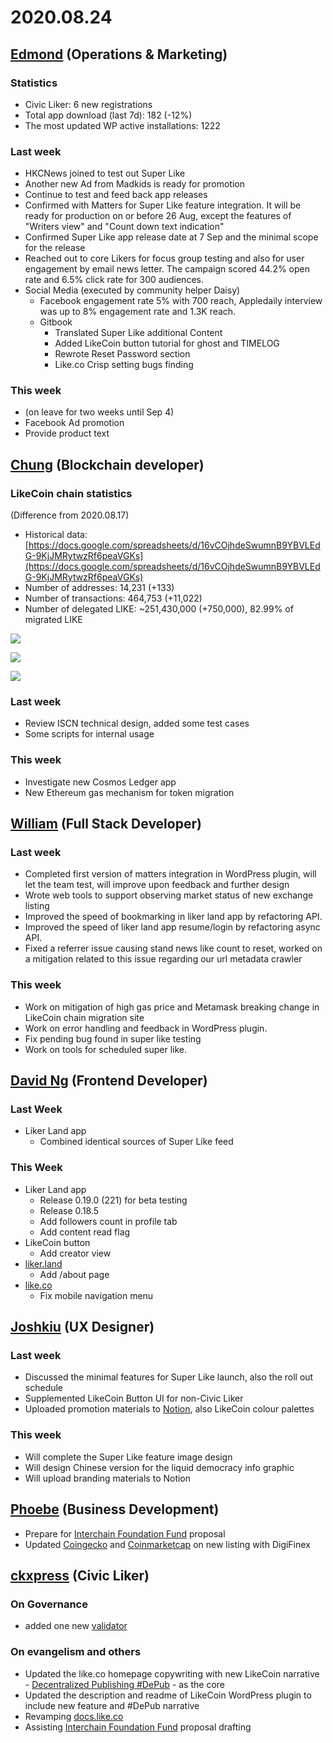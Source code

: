 # 2020.08.24

## ​[Edmond](https://like.co/edmondyu) (Operations & Marketing)

### **Statistics** <a href="#statistics" id="statistics"></a>

* Civic Liker: 6 new registrations
* Total app download (last 7d): 182 (-12%)&#x20;
* The most updated WP active installations: 1222

### **Last week**

* HKCNews joined to test out Super Like
* Another new Ad from Madkids is ready for promotion
* Continue to test and feed back app releases
* Confirmed with Matters for Super Like feature integration.  It will be ready for production on or before 26 Aug, except the features of "Writers view" and "Count down text indication"
* Confirmed Super Like app release date at 7 Sep and the minimal scope for the release
* Reached out to core Likers for focus group testing and also for user engagement by email news letter.  The campaign scored 44.2% open rate and 6.5% click rate for 300 audiences.
* Social Media (executed by community helper Daisy)
  * Facebook engagement rate 5% with 700 reach, Appledaily interview was up to 8% engagement rate and 1.3K reach.
  * Gitbook
    * Translated Super Like additional Content
    * Added LikeCoin button tutorial for ghost and TIMELOG
    * Rewrote Reset Password section
    * Like.co Crisp setting bugs finding

### **This week**

* (on leave for two weeks until Sep 4)
* Facebook Ad promotion
* Provide product text&#x20;

## [Chung](https://like.co/chungwu) (Blockchain developer) <a href="#chung-blockchain-developer" id="chung-blockchain-developer"></a>

### LikeCoin chain statistics <a href="#likecoin-chain-statistics" id="likecoin-chain-statistics"></a>

(Difference from 2020.08.17)

* Historical data: [https://docs.google.com/spreadsheets/d/16vCOjhdeSwumnB9YBVLEdG-9KjJMRytwzRf6peaVGKs](https://docs.google.com/spreadsheets/d/16vCOjhdeSwumnB9YBVLEdG-9KjJMRytwzRf6peaVGKs)​
* Number of addresses: 14,231 (+133)
* Number of transactions: 464,753 (+11,022)
* Number of delegated LIKE: \~251,430,000 (+750,000), 82.99% of migrated LIKE

![](<../../../.gitbook/assets/image (38).png>)

![](<../../../.gitbook/assets/image (22).png>)

![](<../../../.gitbook/assets/image (65).png>)

### Last week <a href="#last-week" id="last-week"></a>

* Review ISCN technical design, added some test cases
* Some scripts for internal usage

### This week <a href="#this-week" id="this-week"></a>

* Investigate new Cosmos Ledger app
* New Ethereum gas mechanism for token migration

## ​[William](https://like.co/williamchong) (Full Stack Developer) <a href="#william-full-stack-developer" id="william-full-stack-developer"></a>

### Last week <a href="#last-week-1" id="last-week-1"></a>

* Completed first version of matters integration in WordPress plugin, will let the team test, will improve upon feedback and further design
* Wrote web tools to support observing market status of new exchange listing
* Improved the speed of bookmarking in liker land app by refactoring API.
* Improved the speed of liker land app resume/login by refactoring async API.
* Fixed a referrer issue causing stand news like count to reset, worked on a mitigation related to this issue regarding our url metadata crawler

### This week <a href="#this-week-1" id="this-week-1"></a>

* Work on mitigation of high gas price and Metamask breaking change in LikeCoin chain migration site
* Work on error handling and feedback in WordPress plugin.
* Fix pending bug found in super like testing
* Work on tools for scheduled super like.

## ​[David Ng](https://github.com/nwingt) (Frontend Developer) <a href="#david-ng-frontend-developer" id="david-ng-frontend-developer"></a>

### Last Week <a href="#last-week-2" id="last-week-2"></a>

* Liker Land app
  * Combined identical sources of Super Like feed

### **This Week** <a href="#this-week-2" id="this-week-2"></a>

* Liker Land app
  * Release 0.19.0 (221) for beta testing
  * Release 0.18.5
  * Add followers count in profile tab
  * Add content read flag
* LikeCoin button
  * Add creator view
* [liker.land](https://liker.land)
  * Add /about page
* [like.co](https://like.co)
  * Fix mobile navigation menu

## ​[Joshkiu](https://like.co/joshkiu) (UX Designer) <a href="#joshkiu-ux-designer" id="joshkiu-ux-designer"></a>

### Last week <a href="#last-week-4" id="last-week-4"></a>

* Discussed the minimal features for Super Like launch, also the roll out schedule
* Supplemented LikeCoin Button UI for non-Civic Liker
* Uploaded promotion materials to [Notion](https://www.notion.so/Branding-and-Design-96b3d582c3014003985a8819b31217fa), also LikeCoin colour palettes

### This week <a href="#this-week-4" id="this-week-4"></a>

* Will complete the Super Like feature image design
* Will design Chinese version for the liquid democracy info graphic
* Will upload branding materials to Notion

## [Phoebe](https://like.co/phoebe\_fb) (Business Development) <a href="#fbf6" id="fbf6"></a>

* Prepare for [Interchain Foundation Fund](https://interchain.io/funding/) proposal&#x20;
* Updated [Coingecko](https://www.coingecko.com/en/coins/likecoin) and [Coinmarketcap](https://coinmarketcap.com/currencies/likecoin/) on new listing with DigiFinex

## ​[ckxpress](https://like.co/ckxpress) (Civic Liker) <a href="#fbf6-1" id="fbf6-1"></a>

### **On Governance**

* added one new [validator](https://likecoin.bigdipper.live/validators)

### **On evangelism and others**

* Updated the like.co homepage copywriting with new LikeCoin narrative - [Decentralized Publishing #DePub](https://docs.google.com/presentation/d/13jaTDVEbBF89YaGcw6nPZsv4rJuXUST4fgoALFoepDc/edit?usp=sharing) - as the core
* Updated the description and readme of LikeCoin WordPress plugin to include new feature and #DePub narrative
* Revamping [docs.like.co](https://docs.like.co)
* Assisting [Interchain Foundation Fund](https://interchain.io/funding/) proposal drafting

